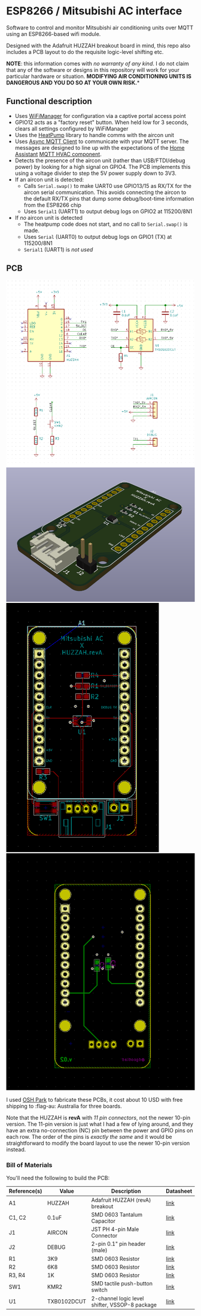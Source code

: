 # ESP8266 / Mitsubishi AC interface

Software to control and monitor Mitsubishi air conditioning units over MQTT
using an ESP8266-based wifi module.

Designed with the Adafruit HUZZAH breakout board in mind, this repo also
includes a PCB layout to do the requisite logic-level shifting etc.

**NOTE**: this information comes with _no warranty of any kind_. I do not claim
that any of the software or designs in this repository will work for your
particular hardware or situation. **MODIFYING AIR CONDITIONING UNITS IS
DANGEROUS AND YOU DO SO AT YOUR OWN RISK.***

## Functional description

* Uses [WiFiManager](https://github.com/tzapu/WiFiManager/tree/development) for
  configuration via a captive portal access point
* GPIO12 acts as a "factory reset" button. When held low for 3 seconds, clears
  all settings configured by WiFiManager
* Uses the [HeatPump](https://github.com/SwiCago/HeatPump) library to handle
  comms with the aircon unit
* Uses [Async MQTT Client](https://github.com/marvinroger/async-mqtt-client) to
  communicate with your MQTT server. The messages are designed to line up with
  the expectations of the [Home Assistant](https://www.home-assistant.io/) [MQTT
  HVAC component](https://www.home-assistant.io/components/climate.mqtt/).
* Detects the presence of the aircon unit (rather than USB/FTDI/debug power) by
  looking for a high signal on GPIO4. The PCB implements this using a voltage
  divider to step the 5V power supply down to 3V3.
* If an aircon unit is detected:
    * Calls `Serial.swap()` to make UART0 use GPIO13/15 as RX/TX for the aircon
      serial communication. This avoids connecting the aircon to the default
      RX/TX pins that dump some debug/boot-time information from the ESP8266
      chip
    * Uses `Serial1` (UART1) to output debug logs on GPIO2 at 115200/8N1
* If _no_ aircon unit is detected
    * The heatpump code does not start, and no call to `Serial.swap()` is made.
    * Uses `Serial` (UART0) to output debug logs on GPIO1 (TX) at 115200/8N1
    * `Serial1` (UART1) is *not used*

## PCB

![PCB Schematic](docs/images/pcb-schematic.png?raw=true)
![PCB 3D Render](docs/images/pcb-render.png?raw=true)
![PCB Layout (top-side)](docs/images/pcb-layout-top.png?raw=true)
![PCB Layout (bottom-side)](docs/images/pcb-layout-bottom.png?raw=true)

I used [OSH Park](https://oshpark.com/) to fabricate these PCBs, it cost about
10 USD with free shipping to :flag-au: Australia for three boards.

Note that the HUZZAH is **revA** with _11 pin connectors_, not the newer 10-pin
version. The 11-pin version is just what I had a few of lying around, and they
have an extra no-connection (NC) pin between the power and GPIO pins on each
row. The order of the pins is _exactly the same_ and it would be straightforward
to modify the board layout to use the newer 10-pin version instead.

### Bill of Materials

You'll need the following to build the PCB:

| Reference(s) | Value       | Description                                    | Datasheet                                                           |
| ------------ | -----       | -----------                                    | ---------                                                           |
| A1           | HUZZAH      | Adafruit HUZZAH (revA) breakout                | [link](https://learn.adafruit.com/adafruit-huzzah-esp8266-breakout) |
| C1, C2       | 0.1uF       | SMD 0603 Tantalum Capacitor                    | [link]()                                                            |
| J1           | AIRCON      | JST PH 4-pin Male Connector                    | [link](http://www.jst-mfg.com/product/pdf/eng/ePH.pdf)              |
| J2           | DEBUG       | 2-pin 0.1" pin header (male)                   | [link]()                                                            |
| R1           | 3K9         | SMD 0603 Resistor                              | [link]()                                                            |
| R2           | 6K8         | SMD 0603 Resistor                              | [link]()                                                            |
| R3, R4       | 1K          | SMD 0603 Resistor                              | [link]()                                                            |
| SW1          | KMR2        | SMD tactile push-button switch                 | [link](https://www.ckswitches.com/media/1479/kmr2.pdf)              |
| U1           | TXB0102DCUT | 2-channel logic level shifter, VSSOP-8 package | [link](http://www.ti.com/lit/ds/symlink/txb0102.pdf)                |
